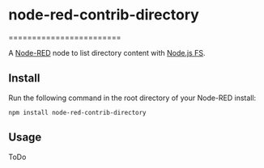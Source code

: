 # node-red-contrib-directory
========================

A <a href="http://nodered.org" target="_new">Node-RED</a> node to list directory content with  <a href="https://nodejs.org/api/fs.html" target="_new">Node.js FS</a>.

Install
-------

Run the following command in the root directory of your Node-RED install:

    npm install node-red-contrib-directory


Usage
-----
ToDo
